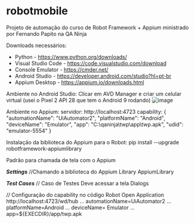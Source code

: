 # robotmobile
Projeto de automação do curso de Robot Framework + Appium ministrado por Fernando Papito na QA Ninja

Downloads necessários:
  * Python - https://www.python.org/downloads/
  * Visual Studio Code - https://code.visualstudio.com/download
  * Console Emulator - https://cmder.net/
  * Android Studio - https://developer.android.com/studio?hl=pt-br
  * Appium Desktop - https://appium.io/downloads.html

Ambiente no Android Studio:
  Clicar em AVD Manager e criar um celular virtual (usei o Pixel 2 API 28 que tem o Android 9 rodando)
![image](https://user-images.githubusercontent.com/61482528/134793978-224baf3e-b2c7-49bb-ad0a-858dcb77d496.png)


Ambiente no Appium:
  servidor: http://localhost:4723
  capability:
        {
          "automationName": "UiAutomator2",
          "platformName": "Android",
          "deviceName": "Emulator",
          "app": "C:\\qaninja\\twp\\app\\twp.apk",
          "udid": "emulator-5554"
        }

Instalação da biblioteca do Appium para o Robot: pip install --upgrade robotframework-appiumlibrary

Padrão para chamada de tela com o Appium

  ***Settings***
  //Chamando a biblioteca do Appium
      Library     AppiumLibrary


   ***Test Cases***
   // Caso de Testes
      Deve acessar a tela Dialogs  
      
   // Configuração do capability no código Robot
        Open Application        http://localhost:4723/wd/hub
        ...                     automationName=UiAutomator2
        ...                     platformName=Android
        ...                     deviceName= Emulator
        ...                     app=${EXECDIR}/app/twp.apk

